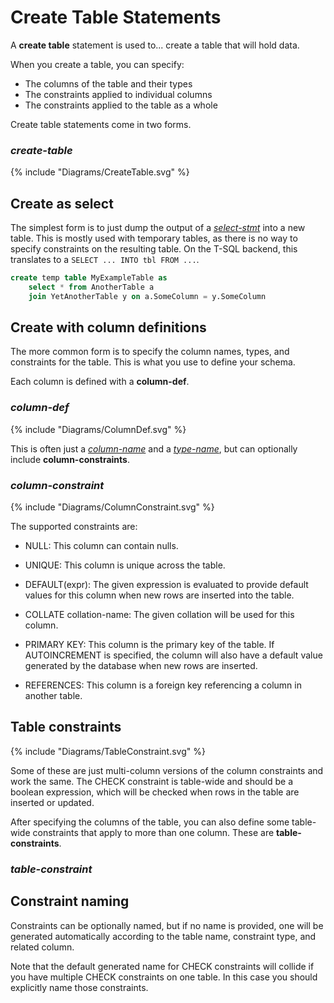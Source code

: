 # Create Table Statements

A **create table** statement is used to... create a table that will hold data.

When you create a table, you can specify:

* The columns of the table and their types
* The constraints applied to individual columns
* The constraints applied to the table as a whole

Create table statements come in two forms.

### _create-table_

{% include "Diagrams/CreateTable.svg" %}

## Create as select

The simplest form is to just dump the output of a [_select-stmt_](SelectStmt.md)
into a new table. This is mostly used with temporary tables, as there is no way
to specify constraints on the resulting table. On the T-SQL backend, this translates to a `SELECT ... INTO tbl FROM ...`.

```sql
create temp table MyExampleTable as
    select * from AnotherTable a
    join YetAnotherTable y on a.SomeColumn = y.SomeColumn
```

## Create with column definitions

The more common form is to specify the column names, types, and constraints for
the table. This is what you use to define your schema.

Each column is defined with a **column-def**.

### _column-def_

{% include "Diagrams/ColumnDef.svg" %}

This is often just a [_column-name_](Name.md) and a
[_type-name_](TypeHierarchy.md), but can optionally include
**column-constraints**.

### _column-constraint_

{% include "Diagrams/ColumnConstraint.svg" %}

The supported constraints are:

* NULL: This column can contain nulls.

* UNIQUE: This column is unique across the table.

* DEFAULT(expr): The given expression is evaluated to provide default values for
  this column when new rows are inserted into the table.

* COLLATE collation-name: The given collation will be used for this column.

* PRIMARY KEY: This column is the primary key of the table. If AUTOINCREMENT is
  specified, the column will also have a default value generated by the database
  when new rows are inserted.

* REFERENCES: This column is a foreign key referencing a column in another
  table.

## Table constraints

{% include "Diagrams/TableConstraint.svg" %}

Some of these are just multi-column versions of the column constraints and work
the same. The CHECK constraint is table-wide and should be a boolean expression,
which will be checked when rows in the table are inserted or updated.

After specifying the columns of the table, you can also define some table-wide
constraints that apply to more than one column. These are **table-constraints**.

### _table-constraint_

## Constraint naming

Constraints can be optionally named, but if no name is provided, one will be
generated automatically according to the table name, constraint type, and
related column.

Note that the default generated name for CHECK constraints will collide if you
have multiple CHECK constraints on one table. In this case you should explicitly
name those constraints.